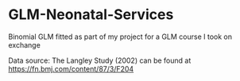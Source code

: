 # GLM-Neonatal-Services
Binomial GLM fitted as part of my project for a GLM course I took on exchange

Data source: The Langley Study (2002) can be found at https://fn.bmj.com/content/87/3/F204
